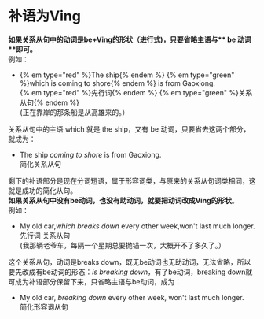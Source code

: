 # 补语为Ving

<b>如果**关系从句中的动词是be+Ving的形状（进行式)**，只要**省略主语**与** be 动词**即可。</b>  
例如：
- {% em type="red" %}The ship{% endem %} {% em type="green" %}which is coming to shore{% endem %} is from Gaoxiong.  
{% em type="red" %}先行词{% endem %} {% em type="green" %}关系从句{% endem %}  
(正在靠岸的那条船是从高雄来的。）  

关系从句中的主语 which 就是 the ship，又有 be 动词，只要省去这两个部分，就成为：  

- The ship <em>coming to shore</em> is from Gaoxiong.  
简化关系从句  

剩下的补语部分是现在分词短语，属于形容词类，与原来的关系从句词类相同，这就是成功的简化从句。  
**如果关系从句中没有be动词，也没有助动词，就要把动词改成Ving的形状**。  
例如：  
- My old car,<em>which breaks down</em> every other week,won't last much longer.  
先行词 关系从句  
(我那辆老爷车，每隔一个星期总要抛锚一次，大概开不了多久了。）  

这个关系从句，动词是breaks down，既无be动词也无助动词，无法省略，所以要先改成有be动词的形态：<em>is breaking down</em>，有了be动词，breaking down就可成为补语部分保留下来，只省略主语与be动词，成为：
  
  - My old car, <em>breaking down</em> every other week, won't last much longer.  
简化形容词从句